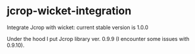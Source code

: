 jcrop-wicket-integration
========================

Integrate Jcrop with wicket: current stable version is 1.0.0

Under the hood I put Jcrop library ver. 0.9.9 (I encounter some issues with 0.9.10). 